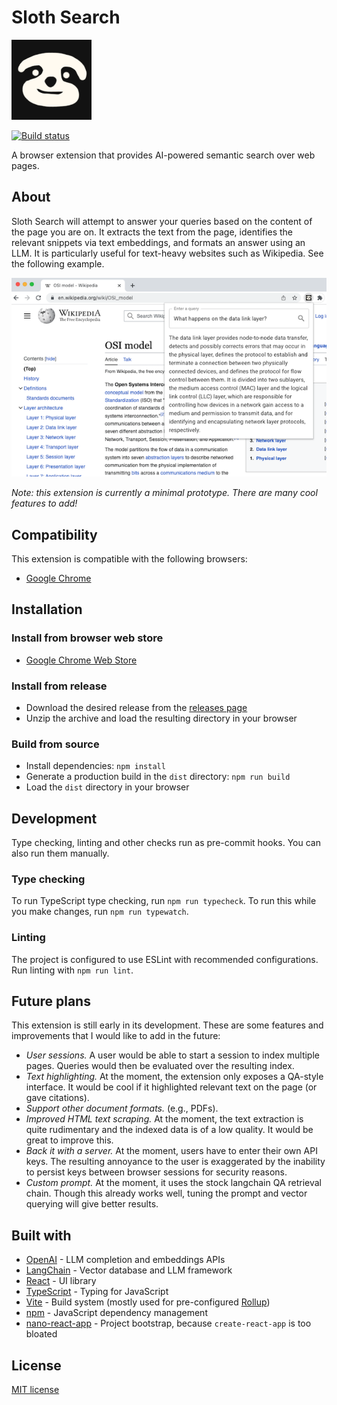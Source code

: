 # Sloth Search

![Logo](public/icon128.png)

[![Build status](https://github.com/Michael-JB/sloth-search/actions/workflows/build.yml/badge.svg)](https://github.com/Michael-JB/sloth-search/actions/workflows/build.yml)

A browser extension that provides AI-powered semantic search over web pages.

## About

Sloth Search will attempt to answer your queries based on the content of the page you are on. It extracts the text from the page, identifies the relevant snippets via text embeddings, and formats an answer using an LLM. It is particularly useful for text-heavy websites such as Wikipedia. See the following example.

![Example](bin/screenshot.png)

_Note: this extension is currently a minimal prototype. There are many cool features to add!_

## Compatibility

This extension is compatible with the following browsers:

- [Google Chrome](https://www.google.com/intl/en_uk/chrome/)

## Installation

### Install from browser web store

- [Google Chrome Web Store](https://chrome.google.com/webstore/detail/sloth-search/jinbbhdfmkgebhbekpoaignaeclflibd)

### Install from release

- Download the desired release from the [releases page](https://github.com/Michael-JB/sloth-search/releases)
- Unzip the archive and load the resulting directory in your browser

### Build from source

- Install dependencies: `npm install`
- Generate a production build in the `dist` directory: `npm run build`
- Load the `dist` directory in your browser

## Development

Type checking, linting and other checks run as pre-commit hooks. You can also run them manually.

### Type checking

To run TypeScript type checking, run `npm run typecheck`. To run this while you make changes, run `npm run typewatch`.

### Linting

The project is configured to use ESLint with recommended configurations. Run linting with `npm run lint`.

## Future plans

This extension is still early in its development. These are some features and improvements that I would like to add in the future:

- _User sessions._ A user would be able to start a session to index multiple pages. Queries would then be evaluated over the resulting index.
- _Text highlighting._ At the moment, the extension only exposes a QA-style interface. It would be cool if it highlighted relevant text on the page (or gave citations).
- _Support other document formats._ (e.g., PDFs).
- _Improved HTML text scraping._ At the moment, the text extraction is quite rudimentary and the indexed data is of a low quality. It would be great to improve this.
- _Back it with a server._ At the moment, users have to enter their own API keys. The resulting annoyance to the user is exaggerated by the inability to persist keys between browser sessions for security reasons.
- _Custom prompt._ At the moment, it uses the stock langchain QA retrieval chain. Though this already works well, tuning the prompt and vector querying will give better results.

## Built with

- [OpenAI](https://openai.com/) - LLM completion and embeddings APIs
- [LangChain](https://js.langchain.com/) - Vector database and LLM framework
- [React](https://react.dev/) - UI library
- [TypeScript](https://www.typescriptlang.org/) - Typing for JavaScript
- [Vite](https://vitejs.dev/) - Build system (mostly used for pre-configured [Rollup](https://rollupjs.org/))
- [npm](https://www.npmjs.com/) - JavaScript dependency management
- [nano-react-app](https://github.com/nano-react-app/nano-react-app) - Project bootstrap, because `create-react-app` is too bloated

## License

[MIT license](./LICENSE)
